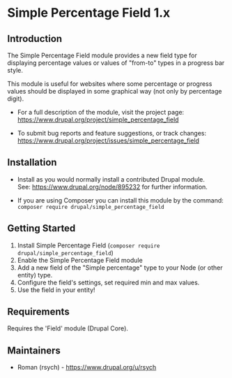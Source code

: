 # Simple Percentage Field 1.x

## Introduction

The Simple Percentage Field module provides a new field type for displaying
percentage values or values of "from-to" types in a progress bar style.

This module is useful for websites where some percentage or progress values
should be displayed in some graphical way (not only by percentage digit).

* For a full description of the module, visit the project page:
  https://www.drupal.org/project/simple_percentage_field

* To submit bug reports and feature suggestions, or track changes:
  https://www.drupal.org/project/issues/simple_percentage_field

## Installation

* Install as you would normally install a contributed Drupal module.\
  See: https://www.drupal.org/node/895232 for further information.

* If you are using Composer you can install this module by the command:\
  <code>composer require drupal/simple_percentage_field</code>

## Getting Started

1. Install Simple Percentage Field
   (<code>composer require drupal/simple_percentage_field</code>)
2. Enable the Simple Percentage Field module
3. Add a new field of the "Simple percentage" type to your Node (or other
   entity) type.
4. Configure the field's settings, set required min and max values.
5. Use the field in your entity!

## Requirements

Requires the 'Field' module (Drupal Core).

## Maintainers

* Roman (rsych) - https://www.drupal.org/u/rsych
